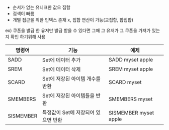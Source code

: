 - 순서가 없는 유니크한 값으 집합
- 검색이 빠름
- 개별 접근을 위한 인덱스 존재 x, 집합 연산이 가능(교집합, 합집합)

ex) 쿠폰을 발급 한 유저만 발급 받을 수 있다면 그때 그 유저가 그 쿠폰을 가져가 있는지 확인 하기위해 사용

| 명령어       | 기능                    | 예제                    |
| --------- | --------------------- | --------------------- |
| SADD      | Set에 데이터 추가           | SADD myset apple      |
| SREM      | Set에 데이터 삭제           | SREM myset apple      |
| SCARD     | Set에 저장된 아이템 개수를 반환   | SCARD myset           |
| SMEMBERS  | Set에 저장된 아이템들을 반환     | SMEMBERS myset        |
| SISMEMBER | 특정값이 Set에 저장되어 있으면 반환 | SISMEMBER myset apple |